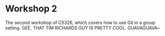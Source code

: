 # Workshop 2

The second workshop of CS326, which covers how to use Git in a group setting.
GEE, THAT TIM RICHARDS GUY IS PRETTY COOL.
GUAVAGUAVA~
